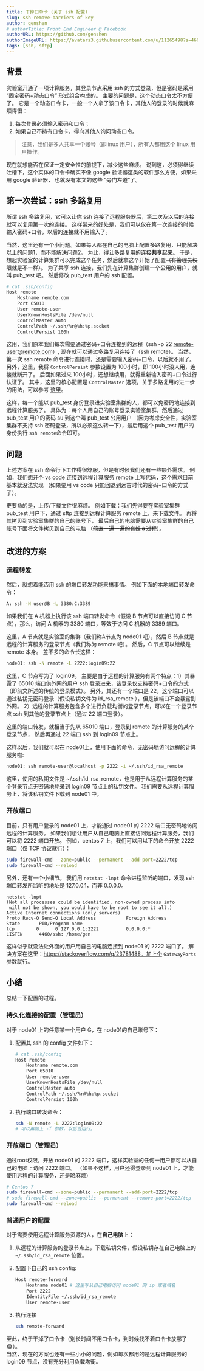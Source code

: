 ```yaml
---
title: 干掉口令卡 (关于 ssh 配置)
slug: ssh-remove-barriers-of-key
author: genshen
# authorTitle: Front End Engineer @ Facebook
authorURL: https://github.com/genshen
authorImageURL: https://avatars3.githubusercontent.com/u/11265498?s=460&v=4
tags: [ssh, sftp]
---
```


## 背景
实验室开通了一项计算服务，其登录节点采用 ssh 的方式登录，但是密码是采用 “固定密码+动态口令” 形式组合构成的。
主要的问题是，这个动态口令太不方便了。
它是一个动态口令卡，一般一个人拿了该口令卡，其他人的登录的时候就麻烦得很：
1. 每次登录必须输入密码和口令；
2. 如果自己不持有口令卡，得向其他人询问动态口令。
> 注意，我们是多人共享一个账号（即linux 用户），所有人都用这个 linux 用户操作。

现在就想能否在保证一定安全性的前提下，减少这些麻烦。
说到这，必须得继续吐槽下，这个实体的口令卡确实不像 google 验证器这类的软件那么方便，如果采用 google 验证器，
也就没有本文的这些 “旁门左道”了。

## 第一次尝试：ssh 多路复用
所谓 ssh 多路复用，它可以让你 ssh 连接了远程服务器后，第二次及以后的连接就可以复用第一次的连接。
这样带来的好处是，我们可以仅在第一次连接的时候输入密码+口令，以后的连接就不用输入了。  

当然，这里还有一个小问题。如果每人都在自己的电脑上配置多路复用，只能解决以上的问题1，而不能解决问题2。
为此，得让多路复用的连接**共享**起来。
于是，想起实验室的计算集群可以完成这个任务，然后就拿这个开始了配置~~（有管理员权限就是不一样）~~。
为了共享 ssh 连接，我们先在计算集群创建一个公用的用户，就叫 pub_test 吧。
然后修改 pub_test 用户的 ssh 配置。

<!--truncate-->

```bash
# cat .ssh/config
Host remote
    Hostname remote.com
    Port 65010
    User remote-user
    UserKnownHostsFile /dev/null
    ControlMaster auto
    ControlPath ~/.ssh/%r@%h:%p.socket
    ControlPersist 100h
```
这用，我们原本我们每次需要通过密码+口令连接到的远程（ssh -p 22 remote-user@remote.com）,
现在就可以通过多路复用连接了（ssh remote）。
当然，第一次 ssh remote 命令进行连接时，还是需要输入密码+口令，以后就不用了。
另外，这里，我将 `ControlPersist` 参数设置为 100小时，即 100小时没人用，连接就断开了。
后面如果过来 100小时，还想继续用，就得重新输入密码+口令进行认证了。
其中，这里的核心配置是 `ControlMaster` 选项，关于多路复用的进一步的用法，可以参考 [这里](https://vqiu.cn/ssh-multiplexing/)。

这样，每一个能以 pub_test 身份登录进实验室集群的人，都可以免密码地连接到远程计算服务了。
具体为：每个人用自己的账号登录实验室集群，然后通过 pub_test 用户的密码 su 到这个叫 pub_test 公用用户
（因为考虑安全性，实验室集群不支持 ssh 密码登录，所以必须这么转一下），最后用这个 pub_test 用户的身份执行 `ssh remote`命令即可。

## 问题
上述方案在 ssh 命令行下工作得很舒服，但是有时候我们还有一些额外需求。
例如，我们想开个 vs code 连接到远程计算服务 remote 上写代码，这个需求目前基本就没法实现
（如果要用 vs code 只能回退到远古时代的密码+口令的方式了）。

更要命的是，上传/下载文件很麻烦。
例如下载：我们先得要在实验室集群 pub_test 用户下，通过 sftp 连接到远程计算服务 remote 上，来下载文件。
再将其拷贝到实验室集群的自己的账号下，
最后自己的电脑需要从实验室集群的自己账号下面将文件拷贝到自己的电脑 （~~简直一遍一遍的套娃🪆过程~~）。

## 改进的方案
### 远程转发
然后，就想着能否用 ssh 的端口转发功能来搞事情。
例如下面的本地端口转发命令：
```bash
A: ssh -N user@B -L 3380:C:3389
```
如果我们在 A 机器上执行该 ssh 端口转发命令（假设 B 节点可以直接访问 C 节点），那么，访问 A 机器的 3380 端口，等效于访问 C 机器的 3389 端口。

这里，A 节点就是实验室的集群（我们称A节点为 node01 吧），然后 B 节点就是远程的计算服务的登录节点（我们称为 remote 吧）。
然后，C 节点可以继续是 remote 本身。
差不多的命令长这样：
```bash
node01: ssh -N remote -L 2222:login09:22
```
<!-- （这里，C节点写为了 localhost，即 remote节点本身。但是是通过 localhost 来访问的，而不是通过 remote 节点的公用 ip 地址访问的。
因为，如果这里继续按照 ip 地址访问，可能就用不了远程计算服务的 22 端口了。
） -->
这里，C 节点写为了 login09。
主要是由于远程的计算服务有两个特点：1）其暴露了 65010 端口供外网的用户 ssh 登录进来，该登录仅支持密码+口令的方式（即前文所述的传统的登录模式）。
另外，其还有一个端口是 22，这个端口可以通过私钥无密码登录（假设私钥文件为 id_rsa_remote ），但是该端口不会暴露到外网。
2）远程的计算服务包含多个进行负载均衡的登录节点，可以在一个登录节点 ssh 到其他的登录节点上（通过 22 端口登录）。

这里的端口转发，就相当于先从 65010 端口，登录到 remote 的计算服务的某个登录节点，
然后再通过 22 端口 ssh 到 login09 节点上。

这样以后，我们就可以在 node01上，使用下面的命令，无密码地访问远程的计算服务啦:
```bash
node01: ssh remote-user@localhost -p 2222 -i ~/.ssh/id_rsa_remote
```
这里，使用的私钥文件是 ~/.ssh/id_rsa_remote，也是用于从远程计算服务的某个登录节点无密码地登录到 login09 节点上的私钥文件。
我们需要从远程计算服务上，将该私钥文件下载到 node01 中。

### 开放端口
目前，只有用户登录的 node01 上，才能通过 node01 的 2222 端口无密码地访问远程的计算服务。
如果我们想让用户从自己电脑上直接访问远程计算服务，我们可以将 2222 端口开放。
例如，centos 7 上，我们可以用以下的命令开放 2222 端口（仅 TCP 协议就行）：
   ```bash
   sudo firewall-cmd --zone=public --permanent --add-port=2222/tcp
   sudo firewall-cmd --reload
   ```

另外，还有一个小细节。
我们用 `netstat -lnpt` 命令进程监听的端口，发现 ssh 端口转发所监听的地址是 127.0.0.1，而非 0.0.0.0。
```log
netstat -lnpt
(Not all processes could be identified, non-owned process info
 will not be shown, you would have to be root to see it all.)
Active Internet connections (only servers)
Proto Recv-Q Send-Q Local Address           Foreign Address         State       PID/Program name    
tcp        0      0 127.0.0.1:2222          0.0.0.0:*               LISTEN      4460/ssh: /home/gen 
```

这样似乎就没法让外面的用户用自己的电脑连接到 node01 的 2222 端口了。
解决方案在这里：https://stackoverflow.com/q/23781488。加上个 `GatewayPorts` 参数就行。

## 小结
总结一下配置的过程。  

### 持久化连接的配置（管理员）
对于 node01 上的任意某一个用户 G，在 node01的自己账号下：
1. 配置其 ssh 的 config 文件如下：
    ```bash
    # cat .ssh/config
    Host remote
        Hostname remote.com
        Port 65010
        User remote-user
        UserKnownHostsFile /dev/null
        ControlMaster auto
        ControlPath ~/.ssh/%r@%h:%p.socket
        ControlPersist 100h
    ```
2. 执行端口转发命令：
   ```bash
   ssh -N remote -L 2222:login09:22
   # 可以再加上 -f 参数，以后台运行。
   ```
### 开放端口（管理员）
通过root权限，开放 node01 的 2222 端口，这样实验室的任何一用户都可以从自己的电脑上访问 2222 端口。
（如果不这样，用户还得登录到 node01 上，才能使用远程的计算服务，还是略麻烦）

   ```bash
   # Centos 7
   sudo firewall-cmd --zone=public --permanent --add-port=2222/tcp
   # sudo firewall-cmd --zone=public --permanent --remove-port=2222/tcp
   sudo firewall-cmd --reload
   ```

### 普通用户的配置

对于需要使用远程计算服务资源的人，在**自己电脑**上：
1. 从远程的计算服务的登录节点上，下载私钥文件，假设私钥存在自己电脑上的 `~/.ssh/id_rsa_remote` 位置。

2. 配置下自己的 ssh config:
    ```bash
    Host remote-forward
        Hostname node01 # 这里写从自己电脑访问 node01 的 ip 或者域名
        Port 2222
        IdentityFile ~/.ssh/id_rsa_remote
        User remote-user
    ```
3. 执行连接
    ```bash
    ssh remote-forward
    ```

至此，终于干掉了口令卡（别长时间不用口令卡，到时候找不着口令卡放哪了😂）。  
当然，现在的方案也还有一些小小的问题，例如每次都用的是远程计算服务的 login09 节点，没有充分利用负载均衡。
